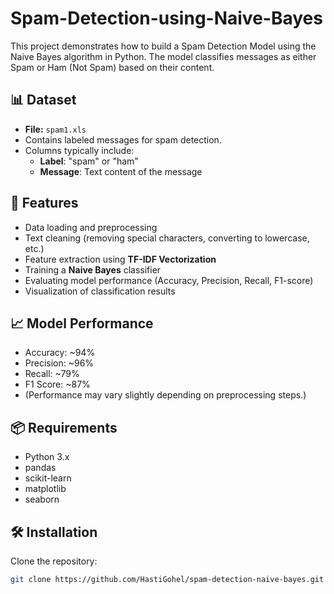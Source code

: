 # Spam-Detection-using-Naive-Bayes
This project demonstrates how to build a Spam Detection Model using the Naive Bayes algorithm in Python. The model classifies messages as either Spam or Ham (Not Spam) based on their content.  


## 📊 Dataset
- **File:** `spam1.xls`
- Contains labeled messages for spam detection.
- Columns typically include:
  - **Label**: "spam" or "ham"
  - **Message**: Text content of the message

## 🚀 Features
- Data loading and preprocessing
- Text cleaning (removing special characters, converting to lowercase, etc.)
- Feature extraction using **TF-IDF Vectorization**
- Training a **Naive Bayes** classifier
- Evaluating model performance (Accuracy, Precision, Recall, F1-score)
- Visualization of classification results

## 📈 Model Performance
- Accuracy: ~94%
- Precision: ~96%
- Recall: ~79%
- F1 Score: ~87%
- (Performance may vary slightly depending on preprocessing steps.)

## 📦 Requirements
- Python 3.x
- pandas
- scikit-learn
- matplotlib
- seaborn

## 🛠️ Installation
Clone the repository:
   ```bash
   git clone https://github.com/HastiGohel/spam-detection-naive-bayes.git

